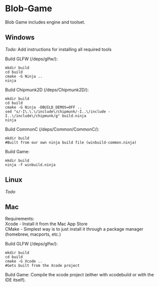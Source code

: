 Blob-Game
=========

Blob Game includes engine and toolset.


Windows
-------

*Todo:* Add instructions for installing all required tools



Build GLFW (/deps/glfw/):
```
mkdir build
cd build
cmake -G Ninja ..
ninja
```

Build Chipmunk2D (/deps/Chipmunk2D/):
```
mkdir build
cd build
cmake -G Ninja -DBUILD_DEMOS=OFF ..
sed "s/-I\.\.\/include\/chipmunk/-I..\/include -I..\/include\/chipmunk/g" build.ninja
ninja
```

Build CommonC (/deps/Common/CommonC/):
```
mkdir build
#Built from our own ninja build file (winbuild-common.ninja)
```


Build Game:
```
mkdir build
ninja -f winbuild.ninja
```


Linux
-----

*Todo*


Mac
---

Requirements:  
Xcode - Install it from the Mac App Store  
CMake - Simplest way is to just install it through a package manager (homebrew, macports, etc.)


Build GLFW (/deps/glfw/):
```
mkdir build
cd build
cmake -G Xcode ..
#Gets built from the Xcode project
```

Build Game:
Compile the xcode project (either with xcodebuild or with the IDE itself).
